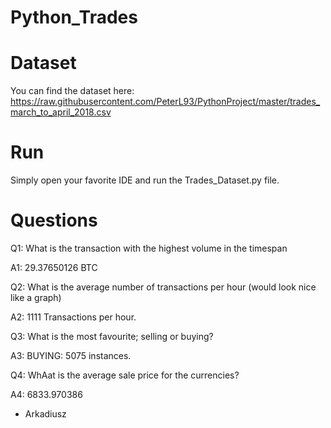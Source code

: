 # Python_Trades

# Dataset
You can find the dataset here: 
https://raw.githubusercontent.com/PeterL93/PythonProject/master/trades_march_to_april_2018.csv

# Run 
Simply open your favorite IDE and run the Trades_Dataset.py file. 

# Questions 
Q1: What is the transaction with the highest volume in the timespan

A1: 29.37650126 BTC

Q2: What is the average number of transactions per hour (would look nice like a graph)

A2: 1111 Transactions per hour.

Q3: What is the most favourite; selling or buying?

A3: BUYING: 5075 instances.

Q4: WhAat is the average sale price for the currencies?

A4: 6833.970386 

- Arkadiusz 
